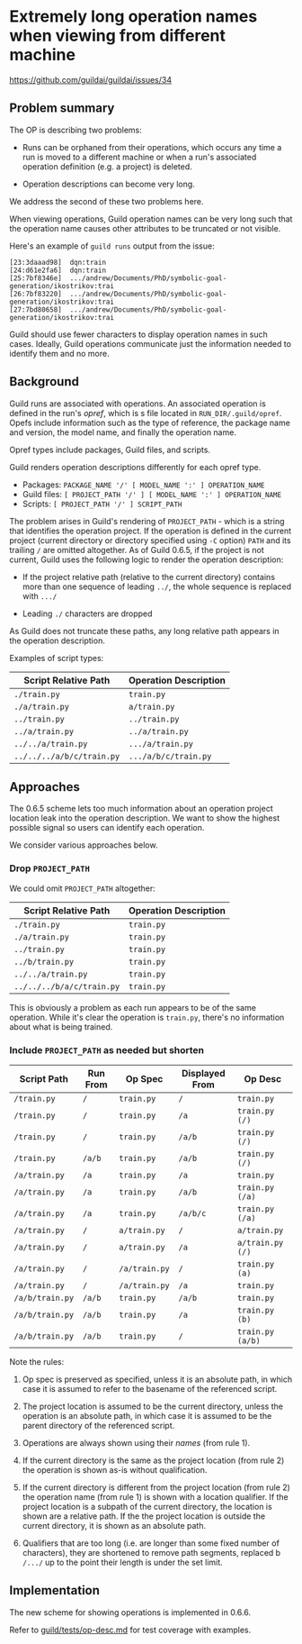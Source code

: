 # Extremely long operation names when viewing from different machine

https://github.com/guildai/guildai/issues/34

## Problem summary

The OP is describing two problems:

- Runs can be orphaned from their operations, which occurs any time a
  run is moved to a different machine or when a run's associated
  operation definition (e.g. a project) is deleted.

- Operation descriptions can become very long.

We address the second of these two problems here.

When viewing operations, Guild operation names can be very long such
that the operation name causes other attributes to be truncated or not
visible.

Here's an example of `guild runs` output from the issue:

```
[23:3daaad98]  dqn:train
[24:d61e2fa6]  dqn:train
[25:7bf8346e]  .../andrew/Documents/PhD/symbolic-goal-generation/ikostrikov:trai
[26:7bf83220]  .../andrew/Documents/PhD/symbolic-goal-generation/ikostrikov:trai
[27:7bd80658]  .../andrew/Documents/PhD/symbolic-goal-generation/ikostrikov:trai
```

Guild should use fewer characters to display operation names in such
cases. Ideally, Guild operations communicate just the information
needed to identify them and no more.

## Background

Guild runs are associated with operations. An associated operation is
defined in the run's *opref*, which is s file located in
`RUN_DIR/.guild/opref`. Opefs include information such as the type of
reference, the package name and version, the model name, and finally
the operation name.

Opref types include packages, Guild files, and scripts.

Guild renders operation descriptions differently for each opref type.

- Packages: `PACKAGE_NAME '/' [ MODEL_NAME ':' ] OPERATION_NAME`
- Guild files: `[ PROJECT_PATH '/' ] [ MODEL_NAME ':' ] OPERATION_NAME`
- Scripts: `[ PROJECT_PATH '/' ] SCRIPT_PATH `

The problem arises in Guild's rendering of `PROJECT_PATH` - which is a
string that identifies the operation project. If the operation is
defined in the current project (current directory or directory
specified using `-C` option) `PATH` and its trailing `/` are omitted
altogether. As of Guild 0.6.5, if the project is not current, Guild
uses the following logic to render the operation description:

- If the project relative path (relative to the current directory)
  contains more than one sequence of leading `../`, the whole sequence
  is replaced with `.../`

- Leading `./` characters are dropped

As Guild does not truncate these paths, any long relative path appears
in the operation description.

Examples of script types:

| Script Relative Path      | Operation Description |
| --------------------      | --------------------- |
| `./train.py`              | `train.py`            |
| `./a/train.py`            | `a/train.py`          |
| `../train.py`             | `../train.py`         |
| `../a/train.py`           | `../a/train.py`       |
| `../../a/train.py`        | `.../a/train.py`      |
| `../../../a/b/c/train.py` | `.../a/b/c/train.py`  |

## Approaches

The 0.6.5 scheme lets too much information about an operation project
location leak into the operation description. We want to show the
highest possible signal so users can identify each operation.

We consider various approaches below.

### Drop `PROJECT_PATH`

We could omit `PROJECT_PATH` altogether:

| Script Relative Path      | Operation Description |
| --------------------      | --------------------- |
| `./train.py`              | `train.py`            |
| `./a/train.py`            | `train.py`            |
| `../train.py`             | `train.py`            |
| `../b/train.py`           | `train.py`            |
| `../../a/train.py`        | `train.py`            |
| `../../../b/a/c/train.py` | `train.py`            |

This is obviously a problem as each run appears to be of the same
operation. While it's clear the operation is `train.py`, there's no
information about what is being trained.

### Include `PROJECT_PATH` as needed but shorten

| Script Path          | Run From | Op Spec       | Displayed From | Op Desc          |
| -------------------- | -------- | -------       | -------------- | -------          |
| `/train.py`          | `/`      | `train.py`    | `/`            | `train.py`       |
| `/train.py`          | `/`      | `train.py`    | `/a`           | `train.py (/)`   |
| `/train.py`          | `/`      | `train.py`    | `/a/b`         | `train.py (/)`   |
| `/train.py`          | `/a/b`   | `train.py`    | `/a/b`         | `train.py (/)`   |
| `/a/train.py`        | `/a`     | `train.py`    | `/a`           | `train.py`       |
| `/a/train.py`        | `/a`     | `train.py`    | `/a/b`         | `train.py (/a)`  |
| `/a/train.py`        | `/a`     | `train.py`    | `/a/b/c`       | `train.py (/a)`  |
| `/a/train.py`        | `/`      | `a/train.py`  | `/`            | `a/train.py`     |
| `/a/train.py`        | `/`      | `a/train.py`  | `/a`           | `a/train.py (/)` |
| `/a/train.py`        | `/`      | `/a/train.py` | `/`            | `train.py (a)`   |
| `/a/train.py`        | `/`      | `/a/train.py` | `/a`           | `train.py`       |
| `/a/b/train.py`      | `/a/b`   | `train.py`    | `/a/b`         | `train.py`       |
| `/a/b/train.py`      | `/a/b`   | `train.py`    | `/a`           | `train.py (b)`   |
| `/a/b/train.py`      | `/a/b`   | `train.py`    | `/`            | `train.py (a/b)` |

Note the rules:

1. Op spec is preserved as specified, unless it is an absolute path,
   in which case it is assumed to refer to the basename of the
   referenced script.

2. The project location is assumed to be the current directory, unless
   the operation is an absolute path, in which case it is assumed to
   be the parent directory of the referenced script.

3. Operations are always shown using their *names* (from rule 1).

4. If the current directory is the same as the project location (from
   rule 2) the operation is shown as-is without qualification.

5. If the current directory is different from the project location
   (from rule 2) the operation name (from rule 1) is shown with a
   location qualifier. If the project location is a subpath of the
   current directory, the location is shown are a relative path. If
   the the project location is outside the current directory, it is
   shown as an absolute path.

6. Qualifiers that are too long (i.e. are longer than some fixed
   number of characters), they are shortened to remove path segments,
   replaced b `/.../` up to the point their length is under the set
   limit.

## Implementation

The new scheme for showing operations is implemented in 0.6.6.

Refer to
[guild/tests/op-desc.md](https://github.com/guildai/guildai/blob/master/guild/tests/op-desc.md)
for test coverage with examples.
